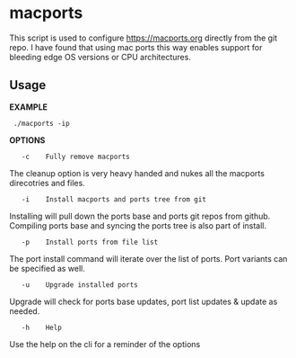 # macports

This script is used to configure https://macports.org directly from the git repo. I have found that using mac ports this way enables support for bleeding edge OS versions or CPU architectures. 

## Usage
__EXAMPLE__

```
 ./macports -ip
```

__OPTIONS__
```shell
   -c    Fully remove macports
```
The cleanup option is very heavy handed and nukes all the macports direcotries and files. 
```
   -i    Install macports and ports tree from git
```
Installing will pull down the ports base and ports git repos from github. Compiling ports base and syncing the ports tree is also part of install.
```
   -p    Install ports from file list
```
The port install command will iterate over the list of ports. Port variants can be specified as well.
```
   -u    Upgrade installed ports
```
Upgrade will check for ports base updates, port list updates & update as needed.
```
   -h    Help
```
Use the help on the cli for a reminder of the options
